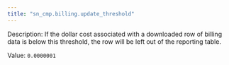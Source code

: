 ```yaml
---
title: "sn_cmp.billing.update_threshold"
---
```


Description: If the dollar cost associated with a downloaded row of billing data is below this threshold, the row will be left out of the reporting table.

Value: `0.0000001`